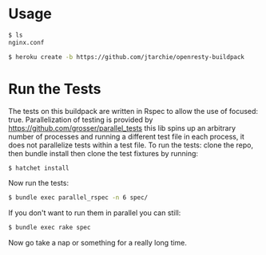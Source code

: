 # Usage

```sh
$ ls
nginx.conf

$ heroku create -b https://github.com/jtarchie/openresty-buildpack
```

# Run the Tests

The tests on this buildpack are written in Rspec to allow the use of focused: true. Parallelization of testing is provided by https://github.com/grosser/parallel_tests this lib spins up an arbitrary number of processes and running a different test file in each process, it does not parallelize tests within a test file. To run the tests: clone the repo, then bundle install then clone the test fixtures by running:

```sh
$ hatchet install
```

Now run the tests:

```sh
$ bundle exec parallel_rspec -n 6 spec/
```

If you don't want to run them in parallel you can still:

```sh
$ bundle exec rake spec
```

Now go take a nap or something for a really long time.
